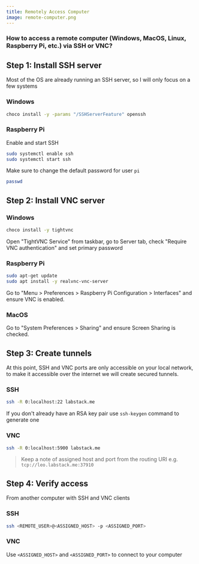 ```yaml
---
title: Remotely Access Computer
image: remote-computer.png
---
```


### How to access a remote computer (Windows, MacOS, Linux, Raspberry Pi, etc.) via SSH or VNC?

## Step 1: Install SSH server

Most of the OS are already running an SSH server, so I will only focus on a few systems

### Windows

```sh
choco install -y -params "/SSHServerFeature" openssh
```

### Raspberry Pi

Enable and start SSH

```sh
sudo systemctl enable ssh
sudo systemctl start ssh
```

Make sure to change the default password for user `pi`

```sh
passwd
```

## Step 2: Install VNC server

### Windows

```sh
choco install -y tightvnc
```

Open "TightVNC Service" from taskbar, go to Server tab, check "Require VNC authentication" and set primary password

### Raspberry Pi

```sh
sudo apt-get update
sudo apt install -y realvnc-vnc-server
```

Go to "Menu > Preferences > Raspberry Pi Configuration > Interfaces" and ensure VNC is enabled.

### MacOS

Go to "System Preferences > Sharing" and ensure Screen Sharing is checked.

## Step 3: Create tunnels

At this point, SSH and VNC ports are only accessible on your local network,
to make it accessible over the internet we will create secured tunnels.

### SSH

```sh
ssh -R 0:localhost:22 labstack.me
```

If you don't already have an RSA key pair use `ssh-keygen` command to generate one

### VNC

```sh
ssh -R 0:localhost:5900 labstack.me
```

> Keep a note of assigned host and port from the routing URI e.g. `tcp://leo.labstack.me:37910`

## Step 4: Verify access

From another computer with SSH and VNC clients

### SSH

```sh
ssh <REMOTE_USER>@<ASSIGNED_HOST> -p <ASSIGNED_PORT>
```

### VNC

Use `<ASSIGNED_HOST>` and `<ASSIGNED_PORT>` to connect to your computer